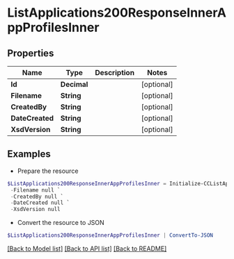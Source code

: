# ListApplications200ResponseInnerAppProfilesInner
## Properties

Name | Type | Description | Notes
------------ | ------------- | ------------- | -------------
**Id** | **Decimal** |  | [optional] 
**Filename** | **String** |  | [optional] 
**CreatedBy** | **String** |  | [optional] 
**DateCreated** | **String** |  | [optional] 
**XsdVersion** | **String** |  | [optional] 

## Examples

- Prepare the resource
```powershell
$ListApplications200ResponseInnerAppProfilesInner = Initialize-CCListApplications200ResponseInnerAppProfilesInner  -Id null `
 -Filename null `
 -CreatedBy null `
 -DateCreated null `
 -XsdVersion null
```

- Convert the resource to JSON
```powershell
$ListApplications200ResponseInnerAppProfilesInner | ConvertTo-JSON
```

[[Back to Model list]](../README.md#documentation-for-models) [[Back to API list]](../README.md#documentation-for-api-endpoints) [[Back to README]](../README.md)

